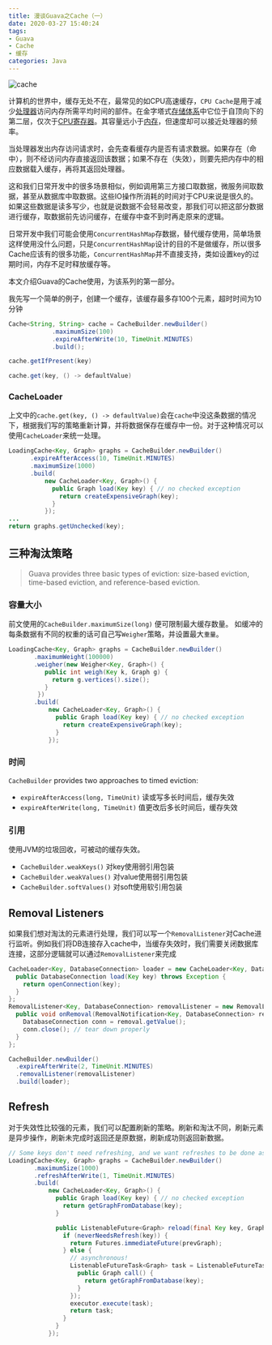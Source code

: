 ```yaml
---
title: 漫谈Guava之Cache（一）
date: 2020-03-27 15:40:24
tags:
- Guava
- Cache
- 缓存
categories: Java
---
```


![cache](https://img.yjll.art/img/cache.jpg)

计算机的世界中，缓存无处不在，最常见的如CPU高速缓存，`CPU Cache`是用于减少[处理器](https://zh.wikipedia.org/wiki/中央处理器)访问内存所需平均时间的部件。在金字塔式[存储体系](https://zh.wikipedia.org/w/index.php?title=存储体系&action=edit&redlink=1)中它位于自顶向下的第二层，仅次于[CPU寄存器](https://zh.wikipedia.org/wiki/寄存器)。其容量远小于[内存](https://zh.wikipedia.org/wiki/内存)，但速度却可以接近处理器的频率。

当处理器发出内存访问请求时，会先查看缓存内是否有请求数据。如果存在（命中），则不经访问内存直接返回该数据；如果不存在（失效），则要先把内存中的相应数据载入缓存，再将其返回处理器。

这和我们日常开发中的很多场景相似，例如调用第三方接口取数据，微服务间取数据，甚至从数据库中取数据。这些IO操作所消耗的时间对于CPU来说是很久的。如果这些数据是读多写少，也就是说数据不会轻易改变，那我们可以把这部分数据进行缓存，取数据前先访问缓存，在缓存中查不到时再走原来的逻辑。

<!-- more -->

日常开发中我们可能会使用`ConcurrentHashMap`存数据，替代缓存使用，简单场景这样使用没什么问题，只是`ConcurrentHashMap`设计的目的不是做缓存，所以很多Cache应该有的很多功能，`ConcurrentHashMap`并不直接支持，类如设置key的过期时间，内存不足时释放缓存等。

本文介绍Guava的Cache使用，为该系列的第一部分。

我先写一个简单的例子，创建一个缓存，该缓存最多存100个元素，超时时间为10分钟

``` java
Cache<String, String> cache = CacheBuilder.newBuilder()
            .maximumSize(100)
            .expireAfterWrite(10, TimeUnit.MINUTES)
            .build();

cache.getIfPresent(key)

cache.get(key, () -> defaultValue)            

```

### CacheLoader
上文中的`cache.get(key, () -> defaultValue)`会在`cache`中没这条数据的情况下，根据我们写的策略重新计算，并将数据保存在缓存中一份。对于这种情况可以使用`CacheLoader`来统一处理。
```java
LoadingCache<Key, Graph> graphs = CacheBuilder.newBuilder()
      .expireAfterAccess(10, TimeUnit.MINUTES)
      .maximumSize(1000)
      .build(
          new CacheLoader<Key, Graph>() {
            public Graph load(Key key) { // no checked exception
              return createExpensiveGraph(key);
            }
          });
...
return graphs.getUnchecked(key);
```



## 三种淘汰策略

>Guava provides three basic types of eviction: size-based eviction, time-based eviction, and reference-based eviction.

### 容量大小

前文使用的`CacheBuilder.maximumSize(long)` 便可限制最大缓存数量。
如缓冲的每条数据有不同的权重的话可自己写`Weigher`策略，并设置最大`重量`。

```java
LoadingCache<Key, Graph> graphs = CacheBuilder.newBuilder()
       .maximumWeight(100000)
       .weigher(new Weigher<Key, Graph>() {
          public int weigh(Key k, Graph g) {
            return g.vertices().size();
          }
        })
       .build(
           new CacheLoader<Key, Graph>() {
             public Graph load(Key key) { // no checked exception
               return createExpensiveGraph(key);
             }
           });
```

### 时间

`CacheBuilder` provides two approaches to timed eviction:

*   `expireAfterAccess(long, TimeUnit)` 读或写多长时间后，缓存失效
*   `expireAfterWrite(long, TimeUnit)` 值更改后多长时间后，缓存失效


### 引用

使用JVM的垃圾回收，可被动的缓存失效。

* `CacheBuilder.weakKeys()` 对key使用弱引用包装
* `CacheBuilder.weakValues()` 对value使用弱引用包装
* `CacheBuilder.softValues()` 对soft使用软引用包装


## Removal Listeners
如果我们想对淘汰的元素进行处理，我们可以写一个`RemovalListener`对Cache进行监听。例如我们将DB连接存入cache中，当缓存失效时，我们需要关闭数据库连接，这部分逻辑就可以通过`RemovalListener`来完成

``` java
CacheLoader<Key, DatabaseConnection> loader = new CacheLoader<Key, DatabaseConnection> () {
  public DatabaseConnection load(Key key) throws Exception {
    return openConnection(key);
  }
};
RemovalListener<Key, DatabaseConnection> removalListener = new RemovalListener<Key, DatabaseConnection>() {
  public void onRemoval(RemovalNotification<Key, DatabaseConnection> removal) {
    DatabaseConnection conn = removal.getValue();
    conn.close(); // tear down properly
  }
};

CacheBuilder.newBuilder()
  .expireAfterWrite(2, TimeUnit.MINUTES)
  .removalListener(removalListener)
  .build(loader);
```

## Refresh

对于失效性比较强的元素，我们可以配置刷新的策略。刷新和淘汰不同，刷新元素是异步操作，刷新未完成时返回还是原数据，刷新成功则返回新数据。

``` java
// Some keys don't need refreshing, and we want refreshes to be done asynchronously.
LoadingCache<Key, Graph> graphs = CacheBuilder.newBuilder()
       .maximumSize(1000)
       .refreshAfterWrite(1, TimeUnit.MINUTES)
       .build(
           new CacheLoader<Key, Graph>() {
             public Graph load(Key key) { // no checked exception
               return getGraphFromDatabase(key);
             }

             public ListenableFuture<Graph> reload(final Key key, Graph prevGraph) {
               if (neverNeedsRefresh(key)) {
                 return Futures.immediateFuture(prevGraph);
               } else {
                 // asynchronous!
                 ListenableFutureTask<Graph> task = ListenableFutureTask.create(new Callable<Graph>() {
                   public Graph call() {
                     return getGraphFromDatabase(key);
                   }
                 });
                 executor.execute(task);
                 return task;
               }
             }
           });

```
